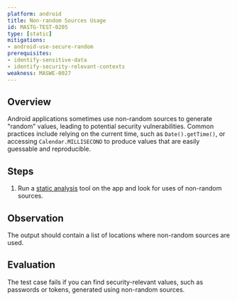 ```yaml
---
platform: android
title: Non-random Sources Usage
id: MASTG-TEST-0205
type: [static]
mitigations:
- android-use-secure-random
prerequisites:
- identify-sensitive-data
- identify-security-relevant-contexts
weakness: MASWE-0027
---
```


## Overview

Android applications sometimes use non-random sources to generate "random" values, leading to potential security vulnerabilities. Common practices include relying on the current time, such as `Date().getTime()`, or accessing `Calendar.MILLISECOND` to produce values that are easily guessable and reproducible.

## Steps

1. Run a [static analysis](#MASTG-TECH-0014) tool on the app and look for uses of non-random sources.

## Observation

The output should contain a list of locations where non-random sources are used.

## Evaluation

The test case fails if you can find security-relevant values, such as passwords or tokens, generated using non-random sources.
